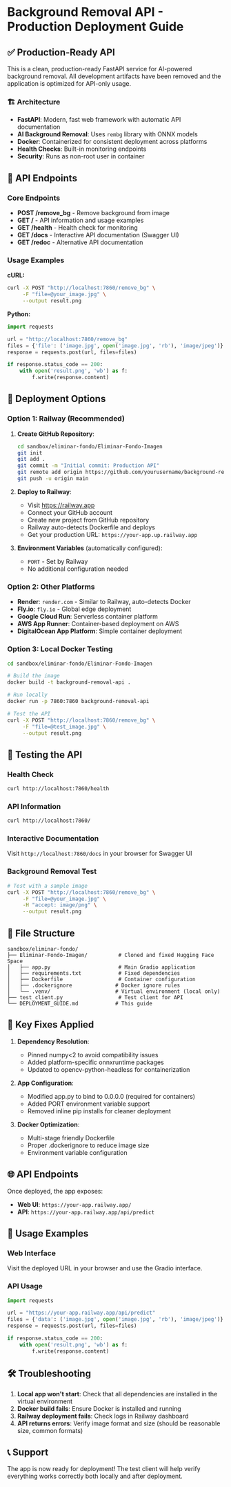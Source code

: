 # Background Removal API - Production Deployment Guide

## ✅ Production-Ready API

This is a clean, production-ready FastAPI service for AI-powered background removal. All development artifacts have been removed and the application is optimized for API-only usage.

### 🏗️ Architecture

- **FastAPI**: Modern, fast web framework with automatic API documentation
- **AI Background Removal**: Uses `rembg` library with ONNX models
- **Docker**: Containerized for consistent deployment across platforms
- **Health Checks**: Built-in monitoring endpoints
- **Security**: Runs as non-root user in container

## 🚀 API Endpoints

### Core Endpoints

- **POST /remove_bg** - Remove background from image
- **GET /** - API information and usage examples
- **GET /health** - Health check for monitoring
- **GET /docs** - Interactive API documentation (Swagger UI)
- **GET /redoc** - Alternative API documentation

### Usage Examples

**cURL:**
```bash
curl -X POST "http://localhost:7860/remove_bg" \
     -F "file=@your_image.jpg" \
     --output result.png
```

**Python:**
```python
import requests

url = "http://localhost:7860/remove_bg"
files = {'file': ('image.jpg', open('image.jpg', 'rb'), 'image/jpeg')}
response = requests.post(url, files=files)

if response.status_code == 200:
    with open('result.png', 'wb') as f:
        f.write(response.content)
```

## 🚀 Deployment Options

### Option 1: Railway (Recommended)

1. **Create GitHub Repository**:
   ```bash
   cd sandbox/eliminar-fondo/Eliminar-Fondo-Imagen
   git init
   git add .
   git commit -m "Initial commit: Production API"
   git remote add origin https://github.com/yourusername/background-removal-api.git
   git push -u origin main
   ```

2. **Deploy to Railway**:
   - Visit https://railway.app
   - Connect your GitHub account
   - Create new project from GitHub repository
   - Railway auto-detects Dockerfile and deploys
   - Get your production URL: `https://your-app.up.railway.app`

3. **Environment Variables** (automatically configured):
   - `PORT` - Set by Railway
   - No additional configuration needed

### Option 2: Other Platforms

- **Render**: `render.com` - Similar to Railway, auto-detects Docker
- **Fly.io**: `fly.io` - Global edge deployment
- **Google Cloud Run**: Serverless container platform
- **AWS App Runner**: Container-based deployment on AWS
- **DigitalOcean App Platform**: Simple container deployment

### Option 3: Local Docker Testing

```bash
cd sandbox/eliminar-fondo/Eliminar-Fondo-Imagen

# Build the image
docker build -t background-removal-api .

# Run locally
docker run -p 7860:7860 background-removal-api

# Test the API
curl -X POST "http://localhost:7860/remove_bg" \
     -F "file=@test_image.jpg" \
     --output result.png
```

## 🧪 Testing the API

### Health Check
```bash
curl http://localhost:7860/health
```

### API Information
```bash
curl http://localhost:7860/
```

### Interactive Documentation
Visit `http://localhost:7860/docs` in your browser for Swagger UI

### Background Removal Test
```bash
# Test with a sample image
curl -X POST "http://localhost:7860/remove_bg" \
     -F "file=@your_image.jpg" \
     -H "accept: image/png" \
     --output result.png
```

## 📁 File Structure

```
sandbox/eliminar-fondo/
├── Eliminar-Fondo-Imagen/          # Cloned and fixed Hugging Face Space
│   ├── app.py                      # Main Gradio application
│   ├── requirements.txt            # Fixed dependencies
│   ├── Dockerfile                  # Container configuration
│   ├── .dockerignore              # Docker ignore rules
│   └── .venv/                     # Virtual environment (local only)
├── test_client.py                  # Test client for API
└── DEPLOYMENT_GUIDE.md            # This guide
```

## 🔧 Key Fixes Applied

1. **Dependency Resolution**:
   - Pinned numpy<2 to avoid compatibility issues
   - Added platform-specific onnxruntime packages
   - Updated to opencv-python-headless for containerization

2. **App Configuration**:
   - Modified app.py to bind to 0.0.0.0 (required for containers)
   - Added PORT environment variable support
   - Removed inline pip installs for cleaner deployment

3. **Docker Optimization**:
   - Multi-stage friendly Dockerfile
   - Proper .dockerignore to reduce image size
   - Environment variable configuration

## 🌐 API Endpoints

Once deployed, the app exposes:
- **Web UI**: `https://your-app.railway.app/`
- **API**: `https://your-app.railway.app/api/predict`

## 🎯 Usage Examples

### Web Interface
Visit the deployed URL in your browser and use the Gradio interface.

### API Usage
```python
import requests

url = "https://your-app.railway.app/api/predict"
files = {'data': ('image.jpg', open('image.jpg', 'rb'), 'image/jpeg')}
response = requests.post(url, files=files)

if response.status_code == 200:
    with open('result.png', 'wb') as f:
        f.write(response.content)
```

## 🛠️ Troubleshooting

1. **Local app won't start**: Check that all dependencies are installed in the virtual environment
2. **Docker build fails**: Ensure Docker is installed and running
3. **Railway deployment fails**: Check logs in Railway dashboard
4. **API returns errors**: Verify image format and size (should be reasonable size, common formats)

## 📞 Support

The app is now ready for deployment! The test client will help verify everything works correctly both locally and after deployment.

